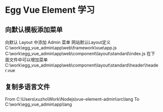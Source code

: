 # Egg Vue Element 学习

## 向默认模板添加菜单

向默认 Layout 中添加 Admin 菜单
网站默认Layout定义
C:\work\egg_vue_admin\app\web\framework\vue\app.js
C:\work\egg_vue_admin\app\web\component\layout\standard\index.js
在下面文件中可以增加菜单
C:\work\egg_vue_admin\app\web\component\layout\standard\header\header.vue



## 复制多语言文件
From
C:\Users\xuzho\Work\Nodejs\vue-element-admin\src\lang
To
C:\work\egg_vue_admin\app\lang
